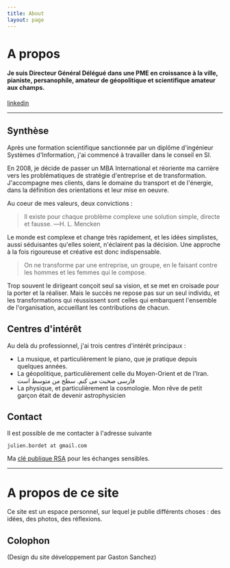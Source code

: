 ```yaml
---
title: About
layout: page
---
```


# A propos

#### Je suis Directeur Général Délégué dans une PME en croissance à la ville, pianiste, persanophile, amateur de géopolitique et scientifique amateur aux champs.


<a class="graybutton" href="https://www.linkedin.com/in/julienbordet" target="_blank">linkedin</a>
<hr/>

## Synthèse

Après une formation scientifique sanctionnée par un diplôme d'ingénieur Systèmes d'Information, j'ai commencé à travailler dans le conseil en SI.

En 2008, je décide de passer un MBA International  et réoriente ma carrière vers les problématiques de stratégie d'entreprise et de transformation. J'accompagne mes clients, dans le domaine du transport et de l'énergie, dans la définition des orientations et leur mise en oeuvre.

Au coeur de mes valeurs, deux convictions :

> Il existe pour chaque problème complexe une solution simple, directe et fausse.
―H. L. Mencken

Le monde est complexe et change très rapidement, et les idées simplistes, aussi séduisantes qu'elles soient, n'éclairent pas la décision. Une approche à la fois rigoureuse et créative est donc indispensable.

> On ne transforme par une entreprise, un groupe, en le faisant contre les hommes et les femmes qui le compose.

Trop souvent le dirigeant conçoit seul sa vision, et se met en croisade pour la porter et la réaliser. Mais le succès ne repose pas sur un seul individu, et les transformations qui réussissent sont celles qui embarquent l'ensemble de l'organisation, accueillant les contributions de chacun.

## Centres d'intérêt

Au delà du professionnel, j'ai trois centres d'intérêt principaux :
 
- La musique, et particulièrement le piano, que je pratique depuis quelques années.
- La géopolitique, particulièrement celle du Moyen-Orient et de l'Iran.  فارسی صحبت می کنم. سطح من متوسط است
- La physique, et particulièrement la cosmologie. Mon rêve de petit garçon était de devenir astrophysicien

## Contact

Il est possible de me contacter à l'adresse suivante 

```julien.bordet at gmail.com```

Ma [clé publique RSA](/about/julienbordet-asc.gpg) pour les échanges sensibles.

<hr>

# A propos de ce site

Ce site est un espace personnel, sur lequel je publie différents choses : des idées, des photos, des réflexions.

## Colophon

(Design du site développement par Gaston Sanchez)
